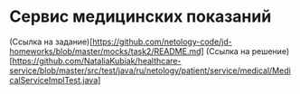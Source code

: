 # Сервис медицинских показаний

(Ссылка на задание)[https://github.com/netology-code/jd-homeworks/blob/master/mocks/task2/README.md]
(Ссылка на решение) [https://github.com/NataliaKubiak/healthcare-service/blob/master/src/test/java/ru/netology/patient/service/medical/MedicalServiceImplTest.java]
